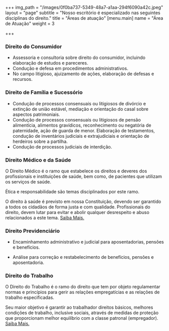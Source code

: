 +++
img_path = "/images/0f0ba737-5349-48a7-a1aa-294f6090a42c.jpeg"
layout = "page"
subtitle = "Nosso escritório é especializado nas seguintes disciplinas do direito."
title = "Áreas de atuação"
[menu.main]
name = "Área de Atuação"
weight = 3

+++
### Direito do Consumidor

* Assessoria e consultoria sobre direito do consumidor, incluindo elaboração de estudos e pareceres.
* Condução e defesa em procedimentos administrativos.
* No campo litigioso, ajuizamento de ações, elaboração de defesas e recursos.

### Direito de Família e Sucessório

* Condução de processos consensuais ou litigiosos de divórcio e extinção de união estável, mediação e orientação do casal sobre aspectos patrimoniais.
* Condução de processos consensuais ou litigiosos de pensão alimentícia, alimentos gravídicos, reconhecimento ou negatória de paternidade, ação de guarda de menor.
  Elaboração de testamentos, condução de inventários judiciais e extrajudiciais e orientação de herdeiros sobre a partilha.
* Condução de processos judiciais de interdição.

### Direito Médico e da Saúde

O Direito Médico é o ramo que estabelece os direitos e deveres dos profissionais e instituições de saúde, bem como, de pacientes que utilizam os serviços de saúde.

Ética e responsabilidade são temas disciplinados por este ramo.

O direito à saúde é previsto em nossa Constituição, devendo ser garantido a todos os cidadãos de forma justa e com qualidade. Profissionais do direito, devem lutar para evitar e abolir qualquer desrespeito e abuso relacionados a este tema. <a href="/direito-médico/" rel="direito-médico/">Saiba Mais.</a>

### Direito Previdenciário

* Encaminhamento administrativo e judicial para aposentadorias, pensões e benefícios.


* Análise para correção e restabelecimento de benefícios, pensões e aposentadoria.

### Direito do Trabalho

O Direito do Trabalho é o ramo do direito que tem por objeto regulamentar normas e princípios para gerir as relações empregatícias e as relações de trabalho especificadas.

Seu maior objetivo é garantir ao trabalhador direitos básicos, melhores condições de trabalho, inclusive sociais, através de medidas de proteção que proporcionam melhor equilíbrio com a classe patronal (empregador). <a href="/direito-trabalho/" rel="direito-trabalho">Saiba Mais.</a>